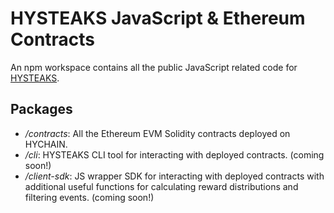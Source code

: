 # HYSTEAKS JavaScript & Ethereum Contracts

An npm workspace contains all the public JavaScript related code for [HYSTEAKS](https://www.hysteaks.com).

## Packages

- _/contracts_: All the Ethereum EVM Solidity contracts deployed on HYCHAIN.
- _/cli_: HYSTEAKS CLI tool for interacting with deployed contracts. (coming soon!)
- _/client-sdk_: JS wrapper SDK for interacting with deployed contracts with additional useful functions for calculating reward distributions and filtering events. (coming soon!)